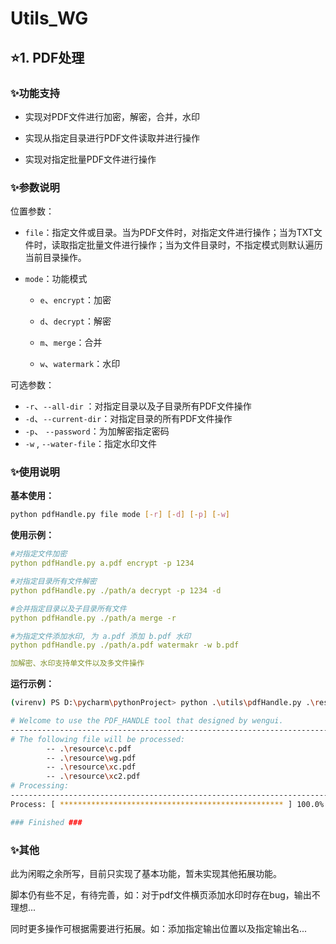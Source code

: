 # Utils_WG

## :star:1. PDF处理

### :sparkles:功能支持

- 实现对PDF文件进行加密，解密，合并，水印

- 实现从指定目录进行PDF文件读取并进行操作
- 实现对指定批量PDF文件进行操作

### :sparkles:参数说明

位置参数：

- `file`：指定文件或目录。当为PDF文件时，对指定文件进行操作；当为TXT文件时，读取指定批量文件进行操作；当为文件目录时，不指定模式则默认遍历当前目录操作。

- `mode`：功能模式

    - `e`、`encrypt`：加密

    - `d`、`decrypt`：解密

    - `m`、`merge`：合并

    - `w`、`watermark`：水印

可选参数：

- `-r`、`--all-dir` ：对指定目录以及子目录所有PDF文件操作
- `-d`、`--current-dir`：对指定目录的所有PDF文件操作
- `-p`、 `--password`：为加解密指定密码
- `-w` , `--water-file`：指定水印文件

### :sparkles:使用说明

**基本使用：**

```bash
python pdfHandle.py file mode [-r] [-d] [-p] [-w] 
```

**使用示例：**

```yaml
#对指定文件加密
python pdfHandle.py a.pdf encrypt -p 1234

#对指定目录所有文件解密
python pdfHandle.py ./path/a decrypt -p 1234 -d

#合并指定目录以及子目录所有文件
python pdfHandle.py ./path/a merge -r

#为指定文件添加水印, 为 a.pdf 添加 b.pdf 水印
python pdfHandle.py ./path/a.pdf watermakr -w b.pdf

加解密、水印支持单文件以及多文件操作
```

**运行示例：**

```bash
(virenv) PS D:\pycharm\pythonProject> python .\utils\pdfHandle.py .\resource d -p 1234

# Welcome to use the PDF_HANDLE tool that designed by wengui.
---------------------------------------------------------------------------
# The following file will be processed:
        -- .\resource\c.pdf
        -- .\resource\wg.pdf
        -- .\resource\xc.pdf
        -- .\resource\xc2.pdf
# Processing:
---------------------------------------------------------------------------
Process: [ ************************************************** ] 100.0%  

### Finished ###

```

### :sparkles:其他

此为闲暇之余所写，目前只实现了基本功能，暂未实现其他拓展功能。

脚本仍有些不足，有待完善，如：对于pdf文件横页添加水印时存在bug，输出不理想...

同时更多操作可根据需要进行拓展。如：添加指定输出位置以及指定输出名...
